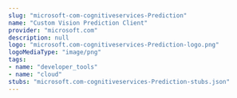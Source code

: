 ```yaml
---
slug: "microsoft-com-cognitiveservices-Prediction"
name: "Custom Vision Prediction Client"
provider: "microsoft.com"
description: null
logo: "microsoft.com-cognitiveservices-Prediction-logo.png"
logoMediaType: "image/png"
tags:
- name: "developer_tools"
- name: "cloud"
stubs: "microsoft.com-cognitiveservices-Prediction-stubs.json"
---
```

